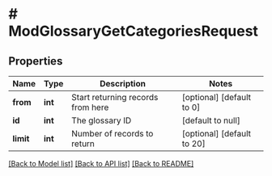 # # ModGlossaryGetCategoriesRequest

## Properties

Name | Type | Description | Notes
------------ | ------------- | ------------- | -------------
**from** | **int** | Start returning records from here | [optional] [default to 0]
**id** | **int** | The glossary ID | [default to null]
**limit** | **int** | Number of records to return | [optional] [default to 20]

[[Back to Model list]](../../README.md#models) [[Back to API list]](../../README.md#endpoints) [[Back to README]](../../README.md)
